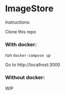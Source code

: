 # ImageStore

Instructions:

Clone this repo

### With docker:

run ```docker-compose up```

Go to http://localhost:3000

### Without docker:

WIP
 
